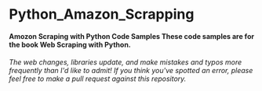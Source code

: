 # Python_Amazon_Scrapping
#### Amozon Scraping with Python Code Samples These code samples are for the book Web Scraping with Python.

###### The web changes, libraries update, and make mistakes and typos more frequently than I'd like to admit! If you think you've spotted an error, please feel free to make a pull request against this repository.
